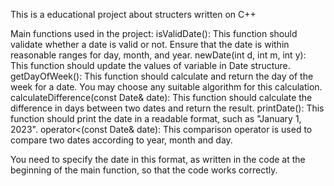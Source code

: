 This is a educational project about structers written on C++

Main functions used in the project:
isValidDate(): This function should validate whether a date is valid or not. Ensure that the date is within reasonable ranges for day, month, and year. 
newDate(int d, int m, int y): This function should update the values of variable in Date structure.
getDayOfWeek(): This function should calculate and return the day of the week for a date. You may choose any suitable algorithm for this calculation. 
calculateDifference(const Date& date): This function should calculate the difference in days between two dates and return the result. 
printDate(): This function should print the date in a readable format, such as "January 1, 2023".
operator<(const Date& date): This comparison operator is used to compare two dates according to year, month and day.

You need to specify the date in this format, as written in the code at the beginning of the main function, so that the code works correctly.
